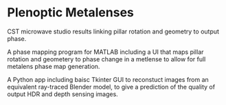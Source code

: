 # Plenoptic Metalenses

CST microwave studio results linking pillar rotation and geometry to output phase.

A phase mapping program for MATLAB including a UI that maps pillar rotation and geometery to phase change in a metlense to allow for full metalens phase map generation.

A Python app including baisc Tkinter GUI to reconstuct images from an equivalent ray-traced Blender model, to give a prediction of the quality of output HDR and depth sensing images.
